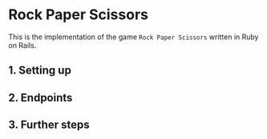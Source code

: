 # Rock Paper Scissors 

This is the implementation of the game `Rock Paper Scissors` written in Ruby on Rails.

## 1. Setting up
## 2. Endpoints
## 3. Further steps
